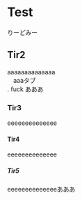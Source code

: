 # Test
りーどみー

## Tir2
aaaaaaaaaaaaaa\
　aaaタブ\
.      fuck
    あああ

### Tir3
eeeeeeeeeeeeee

#### Tir4
eeeeeeeeeeeeee

##### Tir5
eeeeeeeeeeeeeeあああ
